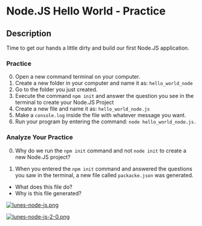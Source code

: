 # Node.JS Hello World - Practice

## Description

Time to get our hands a little dirty and build our first Node.JS application.

### Practice

0. Open a new command terminal on your computer.
1. Create a new folder in your computer and name it as: ``` hello_world_node ```
2. Go to the folder you just created.
3. Execute the command ``` npm init ``` and answer the question you see in the terminal to create your Node.JS Project
4. Create a new file and name it as: ``` hello_world_node.js ```
5. Make a ``` console.log ``` inside the file with whatever message you want.
6. Run your program by entering the command: ``` node hello_world_node.js. ```

### Analyze Your Practice

0. Why do we run the `npm init` command and not `node init` to create a new Node.JS project?

1. When you entered the `npm init` command and answered the questions you saw in the terminal, a new file called `packacke.json` was generated.

- What does this file do?
- Why is this file generated?


[![lunes-node-js.png](https://i.postimg.cc/8cG8fL5R/lunes-node-js.png)](https://postimg.cc/34tfP42N)

[![lunes-node-js-2-0.png](https://i.postimg.cc/NM1StL45/lunes-node-js-2-0.png)](https://postimg.cc/cgLXMxPS)

